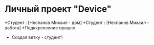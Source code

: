 # Личный проект "Device"
*Студент : [Неспанов Михаил - дом]
*Студент : [Неспанов Михаил - работа]
*Подккрепление пришло
* Создал ветку - студент1
